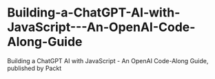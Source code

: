 # Building-a-ChatGPT-AI-with-JavaScript---An-OpenAI-Code-Along-Guide
Building a ChatGPT AI with JavaScript - An OpenAI Code-Along Guide, published by Packt

